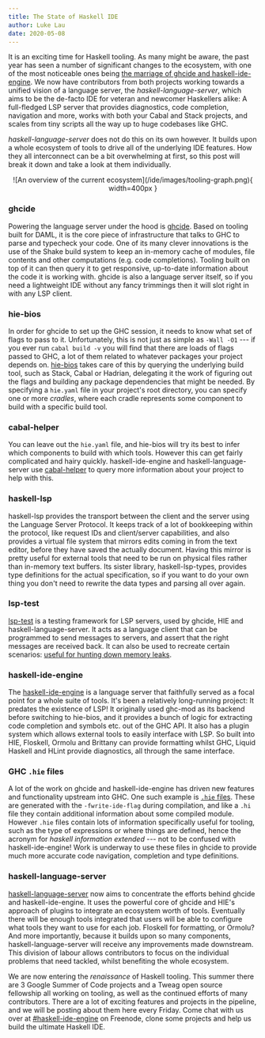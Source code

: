 ```yaml
---
title: The State of Haskell IDE
author: Luke Lau
date: 2020-05-08
---
```


It is an exciting time for Haskell tooling. As many might be aware, the past
year has seen a number of significant changes to the ecosystem, with one of the
most noticeable ones being [the marriage of ghcide and haskell-ide-engine](https://neilmitchell.blogspot.com/2020/01/one-haskell-ide-to-rule-them-all.html). We now
have contributors from both projects working towards a unified vision of a language
server, the *haskell-language-server*, which aims to be the de-facto IDE for
veteran and newcomer Haskellers alike:
A full-fledged LSP server that provides diagnostics, code completion,
navigation and more, works with both your Cabal and Stack projects, and scales
from tiny scripts all the way up to huge codebases like GHC.

*haskell-language-server* does not do this on its own however. It builds upon a
whole ecosystem of tools to drive all of the underlying IDE features. How they
all interconnect can be a bit overwhelming at first, so this post will break it
down and take a look at them individually.

<!--more-->

<p align="center">
![An overview of the current ecosystem](/ide/images/tooling-graph.png){ width=400px }
</p>

### ghcide
Powering the language server under the hood is
[ghcide](https://github.com/digital-asset/ghcide).
Based on tooling built for DAML, it is the core piece of infrastructure that talks to GHC to parse and typecheck your code.
One of its many clever innovations is the use of the Shake build system to keep an in-memory cache of modules, file contents and other computations (e.g. code completions). Tooling built on top of it can then query it to get responsive, up-to-date information about the code it is working with.
ghcide is also a language server itself, so if you need a lightweight IDE without any fancy trimmings then it will slot right in with any LSP client.

### hie-bios
In order for ghcide to set up the GHC session, it needs to know what set of flags to pass to it.
Unfortunately, this is not just as simple as `-Wall -O1` --- if you ever run `cabal build -v` you will find that there are loads of flags passed to GHC, a lot of them related to whatever packages your project depends on.
[hie-bios](https://github.com/mpickering/hie-bios) takes care of this by querying the underlying build tool, such as Stack, Cabal or Hadrian, delegating it the work of figuring out the flags and building any package dependencies that might be needed.
By specifying a `hie.yaml` file in your project's root directory, you can specify one or more *cradles*, where each cradle represents some component to build with a specific build tool.

### cabal-helper
You can leave out the `hie.yaml` file, and hie-bios will try its best to infer which components to build with which tools.
However this can get fairly complicated and hairy quickly.
haskell-ide-engine and haskell-language-server use [cabal-helper](https://github.com/DanielG/cabal-helper.git) to query more information about your project to help with this.

### haskell-lsp
haskell-lsp provides the transport between the client
and the server using the Language Server Protocol. It keeps track of a lot of
bookkeeping within the protocol, like request IDs and client/server
capabilities, and also provides a virtual file system that mirrors edits coming
in from the text editor, before they have saved the actually document. Having
this mirror is pretty useful for external tools that need to be run on physical
files rather than in-memory text buffers. Its sister library,
haskell-lsp-types, provides type definitions for the actual specification, so if
you want to do your own thing you don't need to rewrite the data types and
parsing all over again.

### lsp-test
[lsp-test](https://github.com/bubba/lsp-test) is a testing framework for LSP servers, used by ghcide, HIE and haskell-language-server. It acts as a language client
that can be programmed to send messages to servers, and assert that the right
messages are received back. It can also be used to recreate certain
scenarios: [useful for hunting down memory
leaks](https://lukelau.me/haskell/posts/leak/).

### haskell-ide-engine
The [haskell-ide-engine](https://github.com/haskell/haskell-ide-engine) is a
language server that faithfully served as a focal point for a whole suite of
tools. It's been a relatively long-running project: It predates the existence of
LSP! It originally used ghc-mod as its backend before switching to
hie-bios, and it provides a bunch of logic for extracting code completion and
symbols etc. out of the GHC API.  It also has a plugin system which allows external
tools to easily interface with LSP. So built into HIE, Floskell, Ormolu and
Brittany can provide formatting whilst GHC, Liquid Haskell and HLint provide
diagnostics, all through the same interface.

### GHC `.hie` files
A lot of the work on ghcide and haskell-ide-engine has driven new features and functionality upstream into GHC.
One such example is [`.hie` files](https://www.haskell.org/ghc/blog/20190626-HIEFiles.html). These are generated with the `-fwrite-ide-flag` during  compilation, and like a `.hi` file they contain additional information about some compiled module. However `.hie` files contain lots of information specifically useful for tooling, such as the type of expressions or where things are defined, hence the acronym for *haskell information extended* --- not to be
confused with haskell-ide-engine!
Work is underway to use these files in ghcide to provide much more accurate code
navigation, completion and type definitions.

### haskell-language-server
[haskell-language-server](https://github.com/haskell/haskell-language-server) now aims to concentrate the efforts behind ghcide and
haskell-ide-engine. It uses the powerful core of ghcide and HIE's approach of
plugins to integrate an ecosystem worth of tools. Eventually there will be
enough tools integrated that users will be able to configure what tools they
want to use for each job. Floskell for formatting, or Ormolu?
And more importantly, because it builds upon so many components,
haskell-language-server will receive any improvements made downstream. This
division of labour allows contributors to focus on the individual problems that need tackled, whilst benefiting the whole ecosystem.

We are now entering the *renaissance* of Haskell tooling. This summer
there are 3 Google Summer of Code projects and a Tweag open source fellowship
all working on tooling, as well as the continued efforts of many contributors.
There are a lot of exciting features and projects in the pipeline, and we will
be posting about them here every Friday. Come chat with us over at
[\#haskell-ide-engine](irc://irc.freenode.net/haskell-ide-engine) on Freenode, clone some projects and help us build the
ultimate Haskell IDE.

